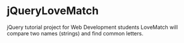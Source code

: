 # jQueryLoveMatch
jQuery tutorial project for Web Development students LoveMatch will compare two names (strings) and find common letters.
